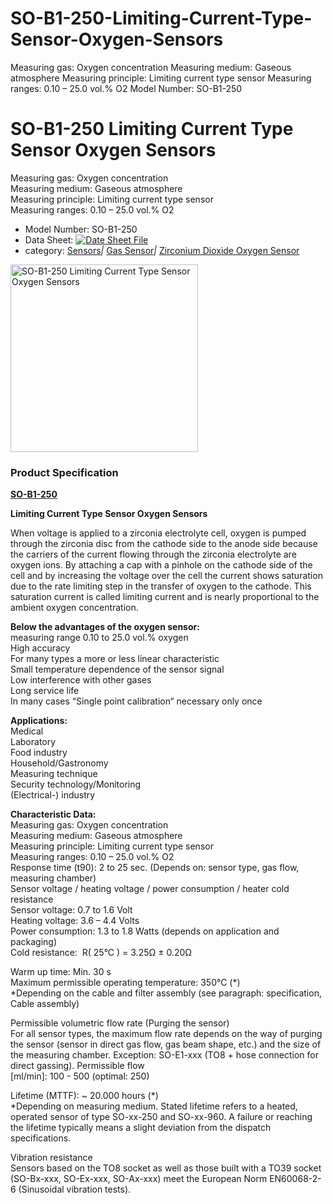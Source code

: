 # SO-B1-250-Limiting-Current-Type-Sensor-Oxygen-Sensors
Measuring gas: Oxygen concentration Measuring medium: Gaseous atmosphere Measuring principle: Limiting current type sensor Measuring ranges: 0.10 – 25.0 vol.% O2      Model Number: SO-B1-250

<h1>SO-B1-250 Limiting Current Type Sensor Oxygen Sensors</h1>
<p>Measuring gas: Oxygen concentration <br />
  Measuring medium: Gaseous atmosphere <br />
  Measuring principle: Limiting current type sensor <br />
Measuring ranges: 0.10 – 25.0 vol.% O2</p>
<ul>
  <li>Model Number: SO-B1-250</li>
  <li>Data Sheet: <a href="http://www.isweek.com/Uploads/20161202/58410fba0614e.pdf" target="_blank"><img src="http://www.isweek.com/statics/front/img/icon-pdf.png" alt="Date Sheet File" /></a></li>
  <li>category:  <a href="http://www.isweek.com/wholesale/sensors-transmitters_11">Sensors</a><em>|</em> <a href="http://www.isweek.com/wholesale/gas-sensors-transmitters_2">Gas Sensor</a><em>|</em> <a href="http://www.isweek.com/wholesale/zirconium-dioxide-oxygen-sensors-transmitters_14">Zirconium Dioxide Oxygen Sensor</a></li>
</ul>
<div>
  <div><a rel="undefined" title=""><img src="http://www.isweek.com/Thumbs/300/0161202/58410fb5a1141.jpg" data-src="/Uploads/20161202/58410fb5a1141.jpg" alt="SO-B1-250 Limiting Current Type Sensor Oxygen Sensors" title="" width="300" height="300" /></a>
    <div></div>
  </div>
  <div></div>
</div>
<h3>Product Specification</h3>
<p> <strong><a href="http://www.isweek.com/product/so-b1-250-limiting-current-type-sensor-oxygen-sensors-so-b1-250_2085.html">SO-B1-250</a></strong></p>
<p> <strong>Limiting Current Type Sensor Oxygen Sensors</strong></p>
<p> When voltage is applied to a zirconia   electrolyte cell, oxygen is pumped through the zirconia disc from the   cathode side to the anode side because the carriers of the current   flowing through the zirconia electrolyte are oxygen ions. By attaching a   cap with a pinhole on the cathode side of the cell and by increasing   the voltage over the cell the current shows saturation due to the rate   limiting step in the transfer of oxygen to the cathode. This saturation   current is called limiting current and is nearly proportional to the   ambient oxygen concentration.</p>
<p> <strong>Below the advantages of the oxygen sensor:</strong><br />
  measuring range 0.10 to 25.0 vol.% oxygen<br />
  High accuracy<br />
  For many types a more or less linear characteristic<br />
  Small temperature dependence of the sensor signal<br />
  Low interference with other gases<br />
  Long service life<br />
In many cases &ldquo;Single point calibration&ldquo; necessary only once</p>
<p> <strong>Applications:</strong><br />
  Medical<br />
  Laboratory<br />
  Food industry<br />
  Household/Gastronomy<br />
  Measuring technique<br />
  Security technology/Monitoring<br />
(Electrical-) industry</p>
<p> <strong>Characteristic Data:</strong><br />
  Measuring gas: Oxygen concentration<br />
  Measuring medium: Gaseous atmosphere<br />
  Measuring principle: Limiting current type sensor<br />
  Measuring ranges: 0.10 – 25.0 vol.% O2<br />
  Response time (t90): 2 to 25 sec. (Depends on: sensor type, gas flow, measuring chamber)<br />
  Sensor voltage / heating voltage / power consumption / heater cold resistance<br />
  Sensor voltage: 0.7 to 1.6 Volt<br />
  Heating voltage: 3.6 – 4.4 Volts<br />
  Power consumption: 1.3 to 1.8 Watts (depends on application and packaging)<br />
Cold resistance:  R( 25°C ) = 3.25Ω ± 0.20Ω </p>
<p> Warm up time: Min. 30 s<br />
  Maximum permissible operating temperature: 350°C (*)<br />
  *Depending on the cable and filter assembly (see paragraph: specification, Cable assembly) </p>
<p> Permissible volumetric flow rate (Purging the sensor)<br />
  For all sensor types, the maximum flow   rate depends on the way of purging the sensor (sensor in direct gas   flow, gas beam shape, etc.) and the size of the measuring chamber.   Exception: SO-E1-xxx (TO8 + hose connection for direct gassing).   Permissible flow<br />
  [ml/min]: 100 - 500 (optimal: 250) </p>
<p> Lifetime (MTTF): ~ 20.000 hours (*)<br />
  *Depending on measuring medium. Stated   lifetime refers to a heated, operated sensor of type SO-xx-250 and   SO-xx-960. A failure or reaching the lifetime typically means a slight   deviation from the dispatch specifications. </p>
<p> Vibration resistance<br />
  Sensors based on the TO8 socket as   well as those built with a TO39 socket (SO-Bx-xxx, SO-Ex-xxx, SO-Ax-xxx)   meet the European Norm EN60068-2-6 (Sinusoidal vibration tests).</p>
